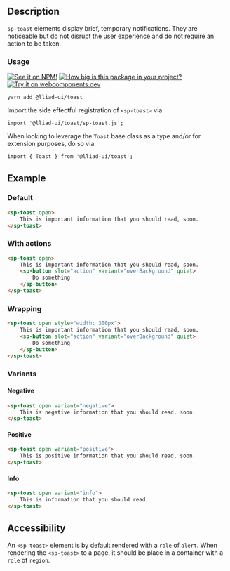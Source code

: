 ## Description

`sp-toast` elements display brief, temporary notifications. They are noticeable but do not disrupt the user experience and do not require an action to be taken.

### Usage

[![See it on NPM!](https://img.shields.io/npm/v/@lliad-ui/toast?style=for-the-badge)](https://www.npmjs.com/package/@lliad-ui/toast)
[![How big is this package in your project?](https://img.shields.io/bundlephobia/minzip/@lliad-ui/toast?style=for-the-badge)](https://bundlephobia.com/result?p=@lliad-ui/toast)
[![Try it on webcomponents.dev](https://img.shields.io/badge/Try%20it%20on-webcomponents.dev-green?style=for-the-badge)](https://webcomponents.dev/edit/collection/fO75441E1Q5ZlI0e9pgq/74g0Hq6Hwy0ehvo7tssT/src/index.ts)

```
yarn add @lliad-ui/toast
```

Import the side effectful registration of `<sp-toast>` via:

```
import '@lliad-ui/toast/sp-toast.js';
```

When looking to leverage the `Toast` base class as a type and/or for extension purposes, do so via:

```
import { Toast } from '@lliad-ui/toast';
```

## Example

### Default

```html
<sp-toast open>
    This is important information that you should read, soon.
</sp-toast>
```

### With actions

```html
<sp-toast open>
    This is important information that you should read, soon.
    <sp-button slot="action" variant="overBackground" quiet>
        Do something
    </sp-button>
</sp-toast>
```

### Wrapping

```html
<sp-toast open style="width: 300px">
    This is important information that you should read, soon.
    <sp-button slot="action" variant="overBackground" quiet>
        Do something
    </sp-button>
</sp-toast>
```

### Variants

#### Negative

```html
<sp-toast open variant="negative">
    This is negative information that you should read, soon.
</sp-toast>
```

#### Positive

```html
<sp-toast open variant="positive">
    This is positive information that you should read, soon.
</sp-toast>
```

#### Info

```html
<sp-toast open variant="info">
    This is information that you should read.
</sp-toast>
```

## Accessibility

An `<sp-toast>` element is by default rendered with a `role` of `alert`. When rendering the `<sp-toast>` to a page, it should be place in a container with a `role` of `region`.
